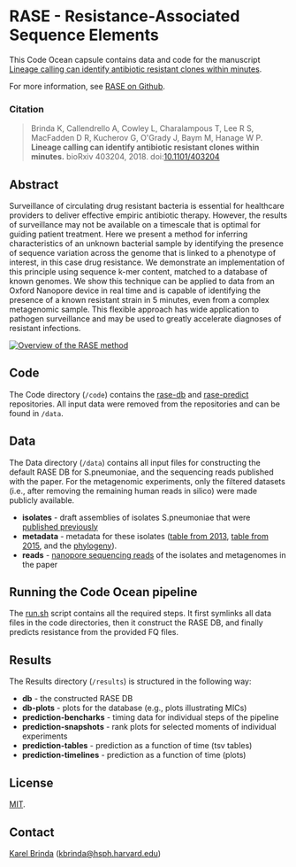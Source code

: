 # RASE - Resistance-Associated Sequence Elements

This Code Ocean capsule contains data and code for the manuscript [Lineage
calling can identify antibiotic resistant clones within
minutes](https://www.biorxiv.org/content/early/2018/08/29/403204).

For more information, see [RASE on Github](https://github.com/c2-d2/rase).

### Citation

> Brinda K, Callendrello A, Cowley L, Charalampous T, Lee R S, MacFadden D R,
> Kucherov G, O'Grady J, Baym M, Hanage W P. **Lineage calling can identify
> antibiotic resistant clones within minutes.** bioRxiv 403204, 2018.
> doi:[10.1101/403204](https://doi.org/10.1101/403204)

## Abstract

Surveillance of circulating drug resistant bacteria is essential for healthcare
providers to deliver effective empiric antibiotic therapy.  However, the
results of surveillance may not be available on a timescale that is optimal for
guiding patient treatment. Here we present a method for inferring
characteristics of an unknown bacterial sample by identifying the presence of
sequence variation across the genome that is linked to a phenotype of interest,
in this case drug resistance. We demonstrate an implementation of this
principle using sequence k-mer content, matched to a database of known genomes.
We show this technique can be applied to data from an Oxford Nanopore device in
real time and is capable of identifying the presence of a known resistant
strain in 5 minutes, even from a complex metagenomic sample. This flexible
approach has wide application to pathogen surveillance and may be used to
greatly accelerate diagnoses of resistant infections.

[![Overview of the RASE
method](rase.png)](https://github.com/c2-d2/rase/blob/master/figures/Figure_1.pdf)


## Code

The Code directory (`/code`) contains the [rase-db](http://github.com/c2-d2/rase-db)
and [rase-predict](http://github.com/c2-d2/rase-predict) repositories. All
input data were removed from the repositories and can be found in `/data`.

## Data

The Data directory (`/data`) contains all input files for constructing the default
RASE DB for S.pneumoniae, and the sequencing reads published with the paper.
For the metagenomic experiments, only the filtered datasets (i.e., after
removing the remaining human reads in silico) were made publicly available.

* **isolates** - draft assemblies of isolates S.pneumoniae that were [published
  previously](https://www.nature.com/articles/sdata201558)
* **metadata** - metadata for these isolates ([table from
  2013](https://www.ncbi.nlm.nih.gov/pmc/articles/PMC3725542/bin/NIHMS474991-supplement-2.xlsx),
  [table from 2015](https://www.nature.com/articles/sdata201558/tables/1), and
  the [phylogeny](https://datadryad.org/resource/doi:10.5061/dryad.t55gq/1)).
* **reads** - [nanopore sequencing reads](https://zenodo.org/record/1405173) of
  the isolates and metagenomes in the paper

## Running the Code Ocean pipeline

The [run.sh](run.sh) script contains all the required steps. It first symlinks
all data files in the code directories, then it construct the RASE DB, and
finally predicts resistance from the provided FQ files.

## Results

The Results directory (`/results`) is structured in the following way:

* **db** - the constructed RASE DB
* **db-plots** - plots for the database (e.g., plots illustrating MICs)
* **prediction-bencharks** - timing data for individual steps of the pipeline
* **prediction-snapshots** - rank plots for selected moments of individual
  experiments
* **prediction-tables** - prediction as a function of time (tsv tables)
* **prediction-timelines** - prediction as a function of time (plots)

## License

[MIT](LICENSE).


## Contact

[Karel Brinda](https://scholar.harvard.edu/brinda) (kbrinda@hsph.harvard.edu)


